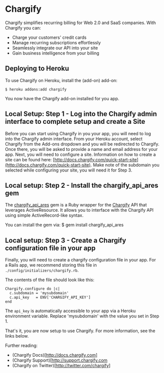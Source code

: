 Chargify
===========
Chargify simplifies recurring billing for Web 2.0 and SaaS companies. With Chargify you can:

* Charge your customers' credit cards
* Manage recurring subscriptions effortlessly
* Seamlessly integrate our API into your site
* Gain business intelligence from your billing

Deploying to Heroku
-------------------
To use Chargify on Heroku, install the (add-on) add-on:

    $ heroku addons:add chargify

You now have the Chargify add-on installed for you app. 

Local Setup: Step 1 - Log into the Chargify admin interface to complete setup and create a Site
-----------
Before you can start using Chargify in you your app, you will need to log into the Chargify admin interface. From your Heroku account, select Chargify from the Add-ons dropdown and you will be redirected to Chargify. Once there, you will be asked to provide a name and email address for your app. Next, you will need to configure a site. Information on how to create a site can be found here: [http://docs.chargify.com/quick-start-site](http://docs.chargify.com/quick-start-site). Make note of the subdomain you selected while configuring your site, you will need it for Step 3.

Local setup: Step 2 - Install the chargify_api_ares gem
-----------
The [chargify_api_ares](http://rubygems.org/gems/chargify_api_ares) gem is a Ruby wrapper for the [Chargify](http://chargify.com) API that leverages ActiveResource.
It allows you to interface with the Chargify API using simple ActiveRecord-like syntax.

You can install the gem via:
    $ gem install chargify_api_ares

Local setup: Step 3 - Create a Chargify configuration file in your app
-----------
Finally, you will need to create a chargify configuration file in your app. For a Rails app, we recommend storing this file in `./config/initializers/chargify.rb`.

The contents of the file should look like this:

    Chargify.configure do |c|
      c.subdomain = 'mysubdomain'
      c.api_key   = ENV['CHARGIFY_API_KEY']
    end

The `api_key` is automatically accessible to your app via a Heroku environment variable. Replace 'mysubdomain' with the value you set in Step 1.

That's it, you are now setup to use Chargify. For more information, see the links below.

Further reading:

* (Chargify Docs)[http://docs.chargify.com]
* (Chargify Support)[http://support.chargify.com
* (Chargify on Twitter)[http://twitter.com/chargify]
